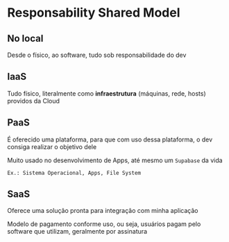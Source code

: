 # Responsability Shared Model

## No local

Desde o físico, ao software, tudo sob responsabilidade do dev

## IaaS

Tudo físico, literalmente como **infraestrutura** (máquinas, rede, hosts) providos da Cloud

## PaaS

É oferecido uma plataforma, para que com uso dessa plataforma, o dev consiga realizar o objetivo dele

Muito usado no desenvolvimento de Apps, até mesmo um ```Supabase``` da vida

    Ex.: Sistema Operacional, Apps, File System

## SaaS

Oferece uma solução pronta para integração com minha aplicação

Modelo de pagamento conforme uso, ou seja, usuários pagam pelo software que utilizam, geralmente por assinatura
